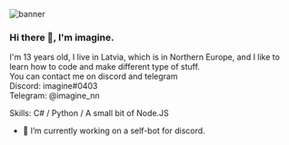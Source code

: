 ![banner](https://raw.githubusercontent.com/stop-bark/stop-bark/master/banner.png)

### Hi there 👋, I'm imagine.

I'm 13 years old, I live in Latvia, which is in Northern Europe, and I like to learn how to code and make different type of stuff.  
You can contact me on discord and telegram  
Discord: imagine#0403  
Telegram: @imagine_nn  

Skills: C# / Python / A small bit of Node.JS  

- 🤖 I’m currently working on a self-bot for discord.  
